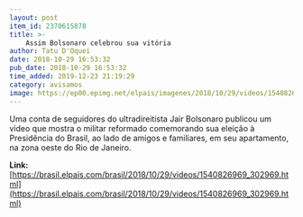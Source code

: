 ```yaml
---
layout: post
item_id: 2370615878
title: >-
    Assim Bolsonaro celebrou sua vitória
author: Tatu D'Oquei
date: 2018-10-29 16:53:32
pub_date: 2018-10-29 16:53:32
time_added: 2019-12-23 21:19:29
category: avisamos
image: https://ep00.epimg.net/elpais/imagenes/2018/10/29/videos/1540826969_302969_1540827579_rrss_normal.jpg
---
```


Uma conta de seguidores do ultradireitista Jair Bolsonaro publicou um vídeo que mostra o militar reformado comemorando sua eleição à Presidência do Brasil, ao lado de amigos e familiares, em seu apartamento, na zona oeste do Rio de Janeiro.

**Link:** [https://brasil.elpais.com/brasil/2018/10/29/videos/1540826969_302969.html](https://brasil.elpais.com/brasil/2018/10/29/videos/1540826969_302969.html)

